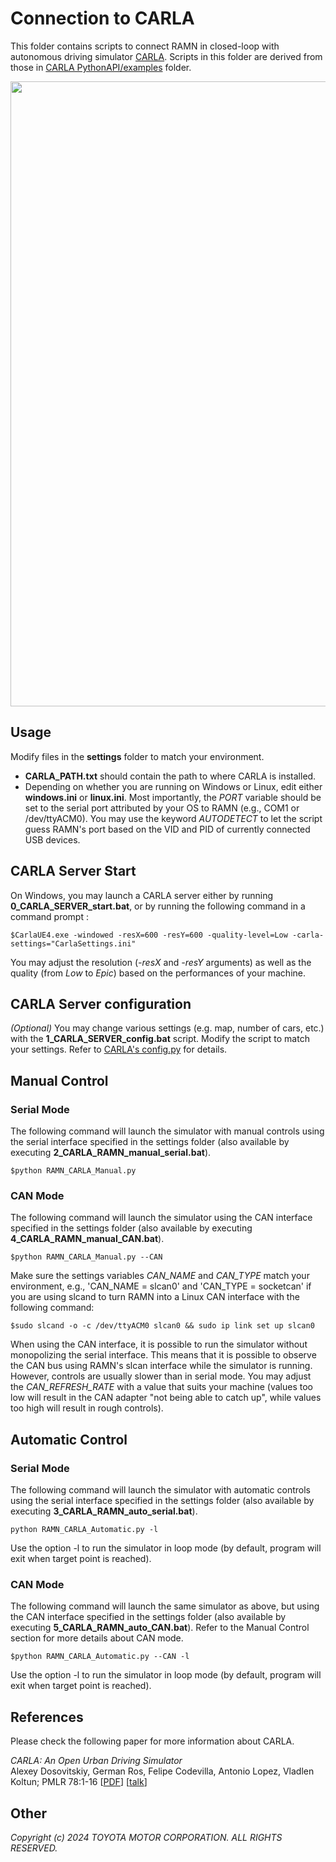 
# Connection to CARLA

This folder contains scripts to connect RAMN in closed-loop with autonomous driving simulator [CARLA](https://github.com/carla-simulator/carla). Scripts in this folder are derived from those in [CARLA PythonAPI/examples](https://github.com/carla-simulator/carla/tree/master/PythonAPI/examples/) folder. 

<img src="https://github.com/ToyotaInfoTech/RAMN/blob/main/docs/gif/carla.gif?raw=true" width="1000">

## Usage

Modify files in the **settings** folder to match your environment. 

- **CARLA_PATH.txt** should contain the path to where CARLA is installed. 
- Depending on whether you are running on Windows or Linux, edit either **windows.ini** or **linux.ini**. Most importantly, the *PORT* variable should be set to the serial port attributed by your OS to RAMN (e.g., COM1 or /dev/ttyACM0). You may use the keyword *AUTODETECT* to let the script guess RAMN's port based on the VID and PID of currently connected USB devices.


## CARLA Server Start

On Windows, you may launch a CARLA server either by running **0_CARLA_SERVER_start.bat**, or by running the following command in a command prompt :
```
$CarlaUE4.exe -windowed -resX=600 -resY=600 -quality-level=Low -carla-settings="CarlaSettings.ini"
```
You may adjust the resolution (*-resX* and *-resY* arguments) as well as the quality (from *Low* to *Epic*) based on the performances of your machine.

## CARLA Server configuration

*(Optional)* You may change various settings (e.g. map, number of cars, etc.) with the **1_CARLA_SERVER_config.bat** script. Modify the script to match your settings. Refer to [CARLA's config.py](https://github.com/carla-simulator/carla/blob/master/PythonAPI/util/config.py) for details.

## Manual Control


### Serial Mode

The following command will launch the simulator with manual controls using the serial interface specified in the settings folder (also available by executing **2_CARLA_RAMN_manual_serial.bat**).

```
$python RAMN_CARLA_Manual.py 
```

### CAN Mode

The following command will launch the simulator using the CAN interface specified in the settings folder (also available by executing **4_CARLA_RAMN_manual_CAN.bat**). 
```
$python RAMN_CARLA_Manual.py --CAN
```
Make sure the settings variables *CAN_NAME* and *CAN_TYPE* match your environment, e.g., 'CAN_NAME = slcan0' and 'CAN_TYPE = socketcan' if you are using slcand to turn RAMN into a Linux CAN interface with the following command: 

```
$sudo slcand -o -c /dev/ttyACM0 slcan0 && sudo ip link set up slcan0
```

When using the CAN interface, it is possible to run the simulator without monopolizing the serial interface. This means that it is possible to observe the CAN bus using RAMN's slcan interface while the simulator is running. However, controls are usually slower than in serial mode. You may adjust the  *CAN_REFRESH_RATE* with a value that suits your machine (values too low will result in the CAN adapter "not being able to catch up", while values too high will result in rough controls).


## Automatic Control

### Serial Mode

The following command will launch the simulator with automatic controls using the serial interface specified in the settings folder (also available by executing **3_CARLA_RAMN_auto_serial.bat**).

```
python RAMN_CARLA_Automatic.py -l 
```

Use the option -l to run the simulator in loop mode (by default, program will exit when target point is reached).

### CAN Mode

The following command will launch the same simulator as above, but using the CAN interface specified in the settings folder (also available by executing **5_CARLA_RAMN_auto_CAN.bat**). Refer to the Manual Control section for more details about CAN mode.
```
$python RAMN_CARLA_Automatic.py --CAN -l
```
Use the option -l to run the simulator in loop mode (by default, program will exit when target point is reached).

## References

Please check the following paper for more information about CARLA.   

_CARLA: An Open Urban Driving Simulator_<br>Alexey Dosovitskiy, German Ros,
Felipe Codevilla, Antonio Lopez, Vladlen Koltun; PMLR 78:1-16
[[PDF](http://proceedings.mlr.press/v78/dosovitskiy17a/dosovitskiy17a.pdf)]
[[talk](https://www.youtube.com/watch?v=xfyK03MEZ9Q&feature=youtu.be&t=2h44m30s)]

## Other

*Copyright (c) 2024 TOYOTA MOTOR CORPORATION. ALL RIGHTS RESERVED.*
